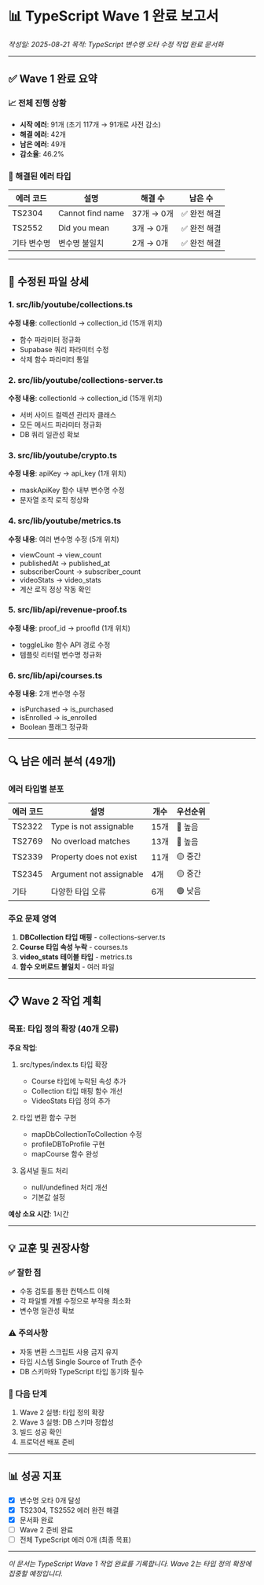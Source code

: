 # 📊 TypeScript Wave 1 완료 보고서

*작성일: 2025-08-21*
*목적: TypeScript 변수명 오타 수정 작업 완료 문서화*

---

## ✅ Wave 1 완료 요약

### 📈 전체 진행 상황
- **시작 에러**: 91개 (초기 117개 → 91개로 사전 감소)
- **해결 에러**: 42개
- **남은 에러**: 49개
- **감소율**: 46.2%

### 🎯 해결된 에러 타입
| 에러 코드 | 설명 | 해결 수 | 남은 수 |
|----------|------|---------|---------|
| TS2304 | Cannot find name | 37개 → 0개 | ✅ 완전 해결 |
| TS2552 | Did you mean | 3개 → 0개 | ✅ 완전 해결 |
| 기타 변수명 | 변수명 불일치 | 2개 → 0개 | ✅ 완전 해결 |

---

## 📝 수정된 파일 상세

### 1. src/lib/youtube/collections.ts
**수정 내용**: collectionId → collection_id (15개 위치)
- 함수 파라미터 정규화
- Supabase 쿼리 파라미터 수정
- 삭제 함수 파라미터 통일

### 2. src/lib/youtube/collections-server.ts
**수정 내용**: collectionId → collection_id (15개 위치)
- 서버 사이드 컬렉션 관리자 클래스
- 모든 메서드 파라미터 정규화
- DB 쿼리 일관성 확보

### 3. src/lib/youtube/crypto.ts
**수정 내용**: apiKey → api_key (1개 위치)
- maskApiKey 함수 내부 변수명 수정
- 문자열 조작 로직 정상화

### 4. src/lib/youtube/metrics.ts
**수정 내용**: 여러 변수명 수정 (5개 위치)
- viewCount → view_count
- publishedAt → published_at  
- subscriberCount → subscriber_count
- videoStats → video_stats
- 계산 로직 정상 작동 확인

### 5. src/lib/api/revenue-proof.ts
**수정 내용**: proof_id → proofId (1개 위치)
- toggleLike 함수 API 경로 수정
- 템플릿 리터럴 변수명 정규화

### 6. src/lib/api/courses.ts
**수정 내용**: 2개 변수명 수정
- isPurchased → is_purchased
- isEnrolled → is_enrolled
- Boolean 플래그 정규화

---

## 🔍 남은 에러 분석 (49개)

### 에러 타입별 분포
| 에러 코드 | 설명 | 개수 | 우선순위 |
|----------|------|------|----------|
| TS2322 | Type is not assignable | 15개 | 🔴 높음 |
| TS2769 | No overload matches | 13개 | 🔴 높음 |
| TS2339 | Property does not exist | 11개 | 🟡 중간 |
| TS2345 | Argument not assignable | 4개 | 🟡 중간 |
| 기타 | 다양한 타입 오류 | 6개 | 🟢 낮음 |

### 주요 문제 영역
1. **DBCollection 타입 매핑** - collections-server.ts
2. **Course 타입 속성 누락** - courses.ts  
3. **video_stats 테이블 타입** - metrics.ts
4. **함수 오버로드 불일치** - 여러 파일

---

## 📋 Wave 2 작업 계획

### 목표: 타입 정의 확장 (40개 오류)

**주요 작업**:
1. src/types/index.ts 타입 확장
   - Course 타입에 누락된 속성 추가
   - Collection 타입 매핑 함수 개선
   - VideoStats 타입 정의 추가

2. 타입 변환 함수 구현
   - mapDbCollectionToCollection 수정
   - profileDBToProfile 구현
   - mapCourse 함수 완성

3. 옵셔널 필드 처리
   - null/undefined 처리 개선
   - 기본값 설정

**예상 소요 시간**: 1시간

---

## 💡 교훈 및 권장사항

### ✅ 잘한 점
- 수동 검토를 통한 컨텍스트 이해
- 각 파일별 개별 수정으로 부작용 최소화
- 변수명 일관성 확보

### ⚠️ 주의사항
- 자동 변환 스크립트 사용 금지 유지
- 타입 시스템 Single Source of Truth 준수
- DB 스키마와 TypeScript 타입 동기화 필수

### 🎯 다음 단계
1. Wave 2 실행: 타입 정의 확장
2. Wave 3 실행: DB 스키마 정합성
3. 빌드 성공 확인
4. 프로덕션 배포 준비

---

## 📊 성공 지표

- [x] 변수명 오타 0개 달성
- [x] TS2304, TS2552 에러 완전 해결
- [x] 문서화 완료
- [ ] Wave 2 준비 완료
- [ ] 전체 TypeScript 에러 0개 (최종 목표)

---

*이 문서는 TypeScript Wave 1 작업 완료를 기록합니다.*
*Wave 2는 타입 정의 확장에 집중할 예정입니다.*